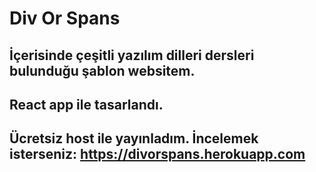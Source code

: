 # Div Or Spans

## İçerisinde çeşitli yazılım dilleri dersleri bulunduğu şablon websitem.

## React app ile tasarlandı.

## Ücretsiz host ile yayınladım. İncelemek isterseniz: https://divorspans.herokuapp.com

